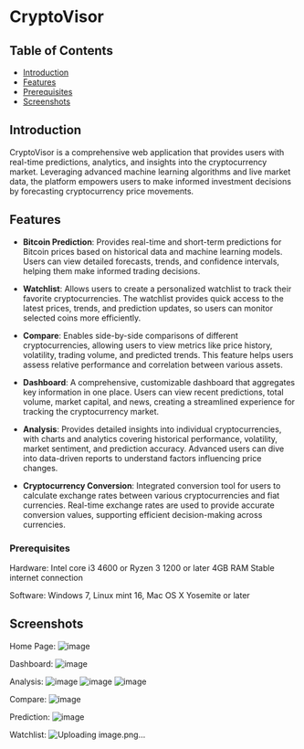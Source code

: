 # CryptoVisor

## Table of Contents
- [Introduction](#introduction)
- [Features](#features)
- [Prerequisites](#prerequisites) 
- [Screenshots](#screenshots)


## Introduction

CryptoVisor is a comprehensive web application that provides users with real-time predictions, analytics, and insights into the cryptocurrency market. Leveraging advanced machine learning algorithms and live market data, the platform empowers users to make informed investment decisions by forecasting cryptocurrency price movements. 

## Features

- **Bitcoin Prediction**:  Provides real-time and short-term predictions for Bitcoin prices based on historical data and machine learning models. Users can view detailed forecasts, trends, and confidence intervals, helping them make informed trading decisions.

- **Watchlist**: Allows users to create a personalized watchlist to track their favorite cryptocurrencies. The watchlist provides quick access to the latest prices, trends, and prediction updates, so users can monitor selected coins more efficiently.

- **Compare**: Enables side-by-side comparisons of different cryptocurrencies, allowing users to view metrics like price history, volatility, trading volume, and predicted trends. This feature helps users assess relative performance and correlation between various assets.

- **Dashboard**: A comprehensive, customizable dashboard that aggregates key information in one place. Users can view recent predictions, total volume, market capital, and news, creating a streamlined experience for tracking the cryptocurrency market.

- **Analysis**: Provides detailed insights into individual cryptocurrencies, with charts and analytics covering historical performance, volatility, market sentiment, and prediction accuracy. Advanced users can dive into data-driven reports to understand factors influencing price changes.

- **Cryptocurrency Conversion**: Integrated conversion tool for users to calculate exchange rates between various cryptocurrencies and fiat currencies. Real-time exchange rates are used to provide accurate conversion values, supporting efficient decision-making across currencies.

### Prerequisites

Hardware: 
Intel core i3 4600 or Ryzen 3 1200 or later 
4GB RAM 
Stable internet connection 

Software: 
Windows 7, Linux mint 16, Mac OS X Yosemite or later 



## Screenshots

Home Page: 
![image](https://github.com/user-attachments/assets/c8e9629d-1a3c-4f84-97fd-a5e8b36a72f1)

Dashboard:
![image](https://github.com/user-attachments/assets/ed3a3bea-48f6-4e6b-a813-7593a38186af)

Analysis:
![image](https://github.com/user-attachments/assets/f666b0ed-368c-4298-b03c-a4173ea9a680)
![image](https://github.com/user-attachments/assets/9b4caac4-5be7-4e99-ad99-8b2aaab4984e)
![image](https://github.com/user-attachments/assets/02011cd0-19a5-4d32-8a67-fe015a3570d1)

Compare:
![image](https://github.com/user-attachments/assets/2b3199d7-ff08-41bb-9d03-6742c07cbc95)

Prediction:
![image](https://github.com/user-attachments/assets/346cffaa-aa03-4bc6-a5b5-094a0373906a)

Watchlist:
![Uploading image.png…]()

